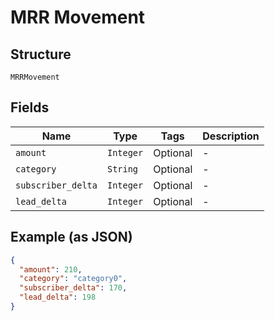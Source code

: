 
# MRR Movement

## Structure

`MRRMovement`

## Fields

| Name | Type | Tags | Description |
|  --- | --- | --- | --- |
| `amount` | `Integer` | Optional | - |
| `category` | `String` | Optional | - |
| `subscriber_delta` | `Integer` | Optional | - |
| `lead_delta` | `Integer` | Optional | - |

## Example (as JSON)

```json
{
  "amount": 210,
  "category": "category0",
  "subscriber_delta": 170,
  "lead_delta": 198
}
```


